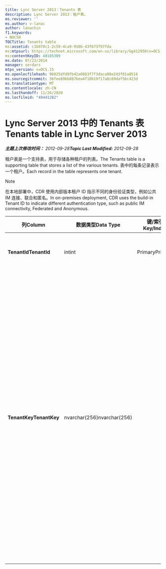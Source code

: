 ```yaml
---
title: Lync Server 2013：Tenants 表
description: Lync Server 2013：租户表。
ms.reviewer: ''
ms.author: v-lanac
author: lanachin
f1.keywords:
- NOCSH
TOCTitle: Tenants table
ms:assetid: c1b070c1-2c59-4ca9-910b-43f673f97fda
ms:mtpsurl: https://technet.microsoft.com/en-us/library/Gg412950(v=OCS.15)
ms:contentKeyID: 48185309
ms.date: 07/23/2014
manager: serdars
mtps_version: v=OCS.15
ms.openlocfilehash: 96025dfd9fb42a6083f7f3daca98e243f01a8516
ms.sourcegitcommit: 36fee89bb887bea4f18b19f17a8c69daf5bc423d
ms.translationtype: MT
ms.contentlocale: zh-CN
ms.lasthandoff: 11/26/2020
ms.locfileid: "49441282"
---
```

# <a name="tenants-table-in-lync-server-2013"></a><span data-ttu-id="5306b-103">Lync Server 2013 中的 Tenants 表</span><span class="sxs-lookup"><span data-stu-id="5306b-103">Tenants table in Lync Server 2013</span></span>

<div data-xmlns="http://www.w3.org/1999/xhtml">

<div class="topic" data-xmlns="http://www.w3.org/1999/xhtml" data-msxsl="urn:schemas-microsoft-com:xslt" data-cs="https://msdn.microsoft.com/">

<div data-asp="https://msdn2.microsoft.com/asp">



</div>

<div id="mainSection">

<div id="mainBody"><span data-ttu-id="5306b-104">

<span> </span></span><span class="sxs-lookup"><span data-stu-id="5306b-104">

<span> </span></span></span>

<span data-ttu-id="5306b-105">_**主题上次修改时间：** 2012-09-28_</span><span class="sxs-lookup"><span data-stu-id="5306b-105">_**Topic Last Modified:** 2012-09-28_</span></span>

<span data-ttu-id="5306b-106">租户表是一个支持表，用于存储各种租户的列表。</span><span class="sxs-lookup"><span data-stu-id="5306b-106">The Tenants table is a supporting table that stores a list of the various tenants.</span></span> <span data-ttu-id="5306b-107">表中的每条记录表示一个租户。</span><span class="sxs-lookup"><span data-stu-id="5306b-107">Each record in the table represents one tenant.</span></span>

<div>


> [!NOTE]  
> <span data-ttu-id="5306b-108">在本地部署中，CDR 使用内部版本租户 ID 指示不同的身份验证类型，例如公共 IM 连接、联合和匿名。</span><span class="sxs-lookup"><span data-stu-id="5306b-108">In on-premises deployment, CDR uses the build-in Tenant ID to indicate different authentication type, such as public IM connectivity, Federated and Anonymous.</span></span>



</div>


<table>
<colgroup>
<col style="width: 25%" />
<col style="width: 25%" />
<col style="width: 25%" />
<col style="width: 25%" />
</colgroup>
<thead>
<tr class="header">
<th><span data-ttu-id="5306b-109">列</span><span class="sxs-lookup"><span data-stu-id="5306b-109">Column</span></span></th>
<th><span data-ttu-id="5306b-110">数据类型</span><span class="sxs-lookup"><span data-stu-id="5306b-110">Data Type</span></span></th>
<th><span data-ttu-id="5306b-111">键/索引</span><span class="sxs-lookup"><span data-stu-id="5306b-111">Key/Index</span></span></th>
<th><span data-ttu-id="5306b-112">详细信息</span><span class="sxs-lookup"><span data-stu-id="5306b-112">Details</span></span></th>
</tr>
</thead>
<tbody>
<tr class="odd">
<td><p><span data-ttu-id="5306b-113"><strong>TenantId</strong></span><span class="sxs-lookup"><span data-stu-id="5306b-113"><strong>TenantId</strong></span></span></p></td>
<td><p><span data-ttu-id="5306b-114">int</span><span class="sxs-lookup"><span data-stu-id="5306b-114">int</span></span></p></td>
<td><p><span data-ttu-id="5306b-115">Primary</span><span class="sxs-lookup"><span data-stu-id="5306b-115">Primary</span></span></p></td>
<td><p><span data-ttu-id="5306b-116">标识此租户 ID 的唯一编号。</span><span class="sxs-lookup"><span data-stu-id="5306b-116">Unique number identifying this Tenant ID.</span></span></p></td>
</tr>
<tr class="even">
<td><p><span data-ttu-id="5306b-117"><strong>TenantKey</strong></span><span class="sxs-lookup"><span data-stu-id="5306b-117"><strong>TenantKey</strong></span></span></p></td>
<td><p><span data-ttu-id="5306b-118">nvarchar(256)</span><span class="sxs-lookup"><span data-stu-id="5306b-118">nvarchar(256)</span></span></p></td>
<td></td>
<td><p><span data-ttu-id="5306b-119">允许的值：</span><span class="sxs-lookup"><span data-stu-id="5306b-119">Allowed values:</span></span></p>
<ul>
<li><p><span data-ttu-id="5306b-120">00000000-0000-0000-0000-000000000000-企业版</span><span class="sxs-lookup"><span data-stu-id="5306b-120">00000000-0000-0000-0000-000000000000 – Enterprise</span></span></p></li>
<li><p><span data-ttu-id="5306b-121">00000000-0000-0000-0000-000000000001-联合</span><span class="sxs-lookup"><span data-stu-id="5306b-121">00000000-0000-0000-0000-000000000001 – Federated</span></span></p></li>
<li><p><span data-ttu-id="5306b-122">00000000-0000-0000-0000-000000000002-匿名</span><span class="sxs-lookup"><span data-stu-id="5306b-122">00000000-0000-0000-0000-000000000002 – Anonymous</span></span></p></li>
<li><p><span data-ttu-id="5306b-123">00000000-0000-0000-0000-000000000003-公共 IM 连接</span><span class="sxs-lookup"><span data-stu-id="5306b-123">00000000-0000-0000-0000-000000000003 – Public IM connectivity</span></span></p></li>
</ul></td>
</tr>
</tbody>
</table><span data-ttu-id="5306b-124">


</div>

<span> </span>

</div>

</div>

</span><span class="sxs-lookup"><span data-stu-id="5306b-124">


</div>

<span> </span>

</div>

</div>

</span></span></div>

